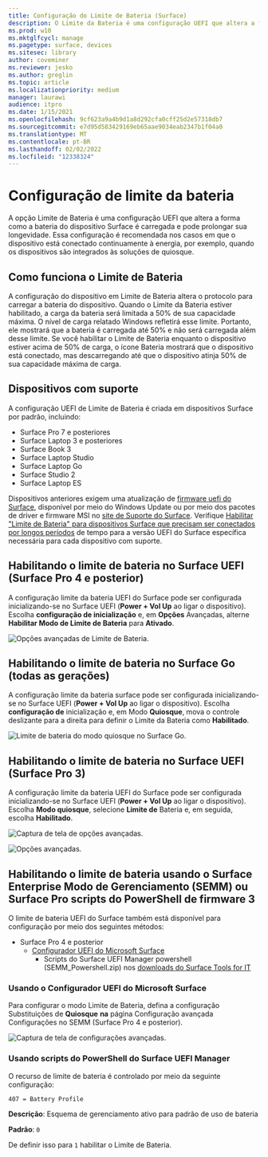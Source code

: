 ```yaml
---
title: Configuração do Limite de Bateria (Surface)
description: O Limite da Bateria é uma configuração UEFI que altera a forma como a bateria do dispositivo Surface é carregada e pode prolongar sua longevidade.
ms.prod: w10
ms.mktglfcycl: manage
ms.pagetype: surface, devices
ms.sitesec: library
author: coveminer
ms.reviewer: jesko
ms.author: greglin
ms.topic: article
ms.localizationpriority: medium
manager: laurawi
audience: itpro
ms.date: 1/15/2021
ms.openlocfilehash: 9cf623a9a4b9d1a8d292cfa0cff25d2e57318db7
ms.sourcegitcommit: e7d95d583429169eb65aae9034eab2347b1f04a0
ms.translationtype: MT
ms.contentlocale: pt-BR
ms.lasthandoff: 02/02/2022
ms.locfileid: "12338324"
---
```

# <a name="battery-limit-setting"></a>Configuração de limite da bateria

A opção Limite de Bateria é uma configuração UEFI que altera a forma como a bateria do dispositivo Surface é carregada e pode prolongar sua longevidade. Essa configuração é recomendada nos casos em que o dispositivo está conectado continuamente à energia, por exemplo, quando os dispositivos são integrados às soluções de quiosque.  

## <a name="how-battery-limit-works"></a>Como funciona o Limite de Bateria

A configuração do dispositivo em Limite de Bateria altera o protocolo para carregar a bateria do dispositivo. Quando o Limite da Bateria estiver habilitado, a carga da bateria será limitada a 50% de sua capacidade máxima. O nível de carga relatado Windows refletirá esse limite. Portanto, ele mostrará que a bateria é carregada até 50% e não será carregada além desse limite. Se você habilitar o Limite de Bateria enquanto o dispositivo estiver acima de 50% de carga, o ícone Bateria mostrará que o dispositivo está conectado, mas descarregando até que o dispositivo atinja 50% de sua capacidade máxima de carga.  

## <a name="supported-devices"></a>Dispositivos com suporte

A configuração UEFI de Limite de Bateria é criada em dispositivos Surface por padrão, incluindo: 

- Surface Pro 7 e posteriores
- Surface Laptop 3 e posteriores
- Surface Book 3
- Surface Laptop Studio
- Surface Laptop Go
- Surface Studio 2
- Surface Laptop ES

 Dispositivos anteriores exigem uma atualização de [firmware uefi do Surface](manage-surface-driver-and-firmware-updates.md), disponível por meio do Windows Update ou por meio dos pacotes de driver e firmware MSI no [site de Suporte do Surface](https://support.microsoft.com/help/4023482/surface-download-drivers-and-firmware-for-surface). Verifique [Habilitar "Limite de Bateria" para dispositivos Surface que precisam ser conectados por longos períodos](https://support.microsoft.com/help/4464941) de tempo para a versão UEFI do Surface específica necessária para cada dispositivo com suporte.

## <a name="enabling-battery-limit-in-surface-uefi-surface-pro-4-and-later"></a>Habilitando o limite de bateria no Surface UEFI (Surface Pro 4 e posterior)

A configuração limite da bateria UEFI do Surface pode ser configurada inicializando-se no Surface UEFI (**Power + Vol Up** ao ligar o dispositivo). Escolha **configuração de inicialização** e, em **Opções** Avançadas, alterne **Habilitar Modo de Limite de Bateria** para **Ativado**.  

![Opções avançadas de Limite de Bateria.](images/enable-bl.png)

## <a name="enabling-battery-limit-on-surface-go-all-generations"></a>Habilitando o limite de bateria no Surface Go (todas as gerações)

A configuração limite da bateria surface pode ser configurada inicializando-se no Surface UEFI (**Power + Vol Up** ao ligar o dispositivo). Escolha **configuração de** inicialização e, em Modo **Quiosque**, mova o controle deslizante para a direita para definir o Limite da Bateria como **Habilitado**.  

![Limite de bateria do modo quiosque no Surface Go.](images/go-batterylimit.png)

## <a name="enabling-battery-limit-in-surface-uefi-surface-pro-3"></a>Habilitando o limite de bateria no Surface UEFI (Surface Pro 3)

A configuração limite da bateria UEFI do Surface pode ser configurada inicializando-se no Surface UEFI (**Power + Vol Up** ao ligar o dispositivo). Escolha **Modo quiosque**, selecione **Limite de** Bateria e, em seguida, escolha **Habilitado**.

![Captura de tela de opções avançadas.](images/enable-bl-sp3.png)

![Opções avançadas.](images/enable-bl-sp3-2.png)

## <a name="enabling-battery-limit-using-surface-enterprise-management-mode-semm-or-surface-pro-3-firmware-powershell-scripts"></a>Habilitando o limite de bateria usando o Surface Enterprise Modo de Gerenciamento (SEMM) ou Surface Pro scripts do PowerShell de firmware 3

O limite de bateria UEFI do Surface também está disponível para configuração por meio dos seguintes métodos:

- Surface Pro 4 e posterior
  - [Configurador UEFI do Microsoft Surface](surface-enterprise-management-mode.md)  
    - Scripts do Surface UEFI Manager powershell (SEMM_Powershell.zip) nos [downloads do Surface Tools for IT](https://www.microsoft.com/download/details.aspx?id=46703)

### <a name="using-microsoft-surface-uefi-configurator"></a>Usando o Configurador UEFI do Microsoft Surface

Para configurar o modo Limite de Bateria, defina a configuração Substituições de **Quiosque** **na** página Configuração avançada Configurações no SEMM (Surface Pro 4 e posterior).

![Captura de tela de configurações avançadas.](images/semm-bl.png)

### <a name="using-surface-uefi-manager-powershell-scripts"></a>Usando scripts do PowerShell do Surface UEFI Manager

O recurso de limite de bateria é controlado por meio da seguinte configuração:  

`407 = Battery Profile`

**Descrição**: Esquema de gerenciamento ativo para padrão de uso de bateria

**Padrão**:  `0`

De definir isso para `1` habilitar o Limite de Bateria.
